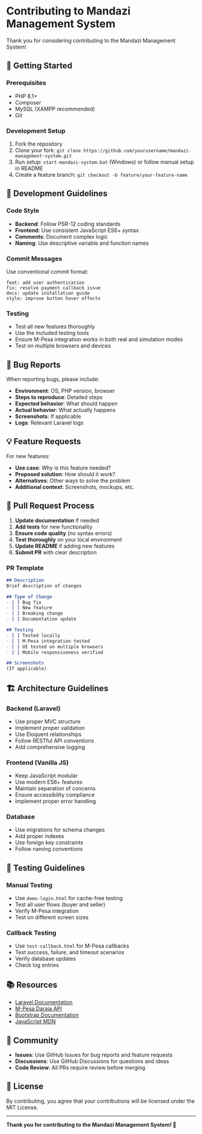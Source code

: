 # Contributing to Mandazi Management System

Thank you for considering contributing to the Mandazi Management System! 

## 🚀 Getting Started

### Prerequisites
- PHP 8.1+
- Composer
- MySQL (XAMPP recommended)
- Git

### Development Setup
1. Fork the repository
2. Clone your fork: `git clone https://github.com/yourusername/mandazi-management-system.git`
3. Run setup: `start-mandazi-system.bat` (Windows) or follow manual setup in README
4. Create a feature branch: `git checkout -b feature/your-feature-name`

## 📝 Development Guidelines

### Code Style
- **Backend**: Follow PSR-12 coding standards
- **Frontend**: Use consistent JavaScript ES6+ syntax
- **Comments**: Document complex logic
- **Naming**: Use descriptive variable and function names

### Commit Messages
Use conventional commit format:
```
feat: add user authentication
fix: resolve payment callback issue
docs: update installation guide
style: improve button hover effects
```

### Testing
- Test all new features thoroughly
- Use the included testing tools
- Ensure M-Pesa integration works in both real and simulation modes
- Test on multiple browsers and devices

## 🐛 Bug Reports

When reporting bugs, please include:
- **Environment**: OS, PHP version, browser
- **Steps to reproduce**: Detailed steps
- **Expected behavior**: What should happen
- **Actual behavior**: What actually happens
- **Screenshots**: If applicable
- **Logs**: Relevant Laravel logs

## 💡 Feature Requests

For new features:
- **Use case**: Why is this feature needed?
- **Proposed solution**: How should it work?
- **Alternatives**: Other ways to solve the problem
- **Additional context**: Screenshots, mockups, etc.

## 🔄 Pull Request Process

1. **Update documentation** if needed
2. **Add tests** for new functionality
3. **Ensure code quality** (no syntax errors)
4. **Test thoroughly** on your local environment
5. **Update README** if adding new features
6. **Submit PR** with clear description

### PR Template
```markdown
## Description
Brief description of changes

## Type of Change
- [ ] Bug fix
- [ ] New feature
- [ ] Breaking change
- [ ] Documentation update

## Testing
- [ ] Tested locally
- [ ] M-Pesa integration tested
- [ ] UI tested on multiple browsers
- [ ] Mobile responsiveness verified

## Screenshots
(If applicable)
```

## 🏗️ Architecture Guidelines

### Backend (Laravel)
- Use proper MVC structure
- Implement proper validation
- Use Eloquent relationships
- Follow RESTful API conventions
- Add comprehensive logging

### Frontend (Vanilla JS)
- Keep JavaScript modular
- Use modern ES6+ features
- Maintain separation of concerns
- Ensure accessibility compliance
- Implement proper error handling

### Database
- Use migrations for schema changes
- Add proper indexes
- Use foreign key constraints
- Follow naming conventions

## 🧪 Testing Guidelines

### Manual Testing
- Use `demo-login.html` for cache-free testing
- Test all user flows (buyer and seller)
- Verify M-Pesa integration
- Test on different screen sizes

### Callback Testing
- Use `test-callback.html` for M-Pesa callbacks
- Test success, failure, and timeout scenarios
- Verify database updates
- Check log entries

## 📚 Resources

- [Laravel Documentation](https://laravel.com/docs)
- [M-Pesa Daraja API](https://developer.safaricom.co.ke/)
- [Bootstrap Documentation](https://getbootstrap.com/docs/)
- [JavaScript MDN](https://developer.mozilla.org/en-US/docs/Web/JavaScript)

## 🤝 Community

- **Issues**: Use GitHub Issues for bug reports and feature requests
- **Discussions**: Use GitHub Discussions for questions and ideas
- **Code Review**: All PRs require review before merging

## 📄 License

By contributing, you agree that your contributions will be licensed under the MIT License.

---

**Thank you for contributing to the Mandazi Management System! 🎉**